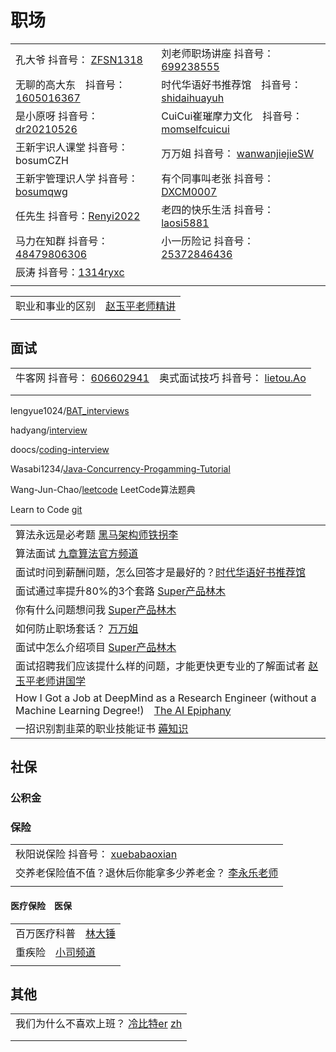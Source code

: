 # 职场

|                                                                                                                                    |                                                                                                                                             |
| ---------------------------------------------------------------------------------------------------------------------------------- | ------------------------------------------------------------------------------------------------------------------------------------------- |
| 孔大爷 抖音号： [ZFSN1318](https://www.douyin.com/user/MS4wLjABAAAASC82E9e\_7YmKUF7ANqGjmS-7n4IyzQXtUkcQN31SmcFwTaWyzoeIXsi7HOu4AiN0)     | 刘老师职场讲座 抖音号： [699238555](https://www.douyin.com/user/MS4wLjABAAAAb5uuyQv5IlGoxAox1Or1tbV0BJMIifmnT6nQzUTKGG4)                               |
| 无聊的高大东　抖音号： [1605016367](https://www.douyin.com/user/MS4wLjABAAAAMkj9Q9d4W541tCq5p2bBQc-tzvyos58zXK40rIIhYkw)                      | 时代华语好书推荐馆　抖音号： [shidaihuayuh](https://www.douyin.com/user/MS4wLjABAAAAKpT3YuIMySQhwIbhwKj13rkgjd1pPsbqiKL2z91ZChCxEWDXffYis6rqd7yRnu\_E)    |
| 是小原呀 抖音号： [dr20210526](https://www.douyin.com/user/MS4wLjABAAAAGOV1UXNPud6gi7QAsf0v\_SV8zm2llrk2e6AmNlQdry2tXq98rZU5h42ocbn7gjgr)  | CuiCui崔璀摩力文化　抖音号： [momselfcuicui](https://www.douyin.com/user/MS4wLjABAAAAHu4SbvaUZQ1GN2WgySRB6G4nmvUvWxD2fNLzvDKOkOAmqxZkQ5fJtx0ZhANSST7V) |
| 王新宇识人课堂 抖音号：bosumCZH                                                                                                               | 万万姐 抖音号： [wanwanjiejieSW](https://www.douyin.com/user/MS4wLjABAAAASms63YXGbePb2XNgYY1nyIlDpSwTNAre-E8wTLugsF4)                              |
| 王新宇管理识人学 抖音号：[bosumqwg](https://www.douyin.com/user/MS4wLjABAAAAvDjICdtYGFiwWW35tgCbU7VQns1snVL9hUqhHsh\_BTravkC3YpTbU14sRworQ0Vp) | 有个同事叫老张 抖音号：[DXCM0007](https://www.douyin.com/user/MS4wLjABAAAAclyMtx\_KWWfqkn5k\_XEZniNfFc3T9Gz-eISkVhTaGiE)                               |
| 任先生 抖音号：[Renyi2022](https://www.douyin.com/user/MS4wLjABAAAAGAl9Ujo42myR74YR26euOsnAos-O0zxoR6OPOl8qM1E)                           | 老四的快乐生活 抖音号：[laosi5881](https://www.douyin.com/user/MS4wLjABAAAA7gdVQLJr7WPYgx3YO90RZw9SU9DoJCgFVbvAwbd6kkQ)                                |
| 马力在知群 抖音号：[48479806306](https://www.douyin.com/user/MS4wLjABAAAAfgtDMrszkJL6elz6G9g\_C0PBVKnxx0PgnbLNj9OLyMm9xfRHBD-WlvgbinUGoH8v) | 小一历险记 抖音号：[25372846436](https://www.douyin.com/user/MS4wLjABAAAAeYs5Oiyc\_WKoqde8qFw2KD\_TTgSl3AGKVhQzh\_zrDcQ)                             |
| 辰涛 抖音号：[1314ryxc](https://www.douyin.com/user/MS4wLjABAAAA4-VCLc\_vCkGaz0IYBoXMo1764CJTQZjrGIvYDm\_Q2PE?vid=7120462275114224931)   |                                                                                                                                             |
|                                                                                                                                    |                                                                                                                                             |

|                                                                      |
| -------------------------------------------------------------------- |
| 职业和事业的区别　[赵玉平老师精讲](https://www.douyin.com/video/7025820061923396895) |
|                                                                      |

## 面试

|                                                                                                           |                                                                                                                                   |
| --------------------------------------------------------------------------------------------------------- | --------------------------------------------------------------------------------------------------------------------------------- |
| 牛客网 抖音号： [606602941](https://www.douyin.com/user/MS4wLjABAAAAQkElu1uG4mU6kGNgxseQJ4Bdst-KnGpiCfXwGObwZRc) | 奥式面试技巧 抖音号： [lietou.Ao](https://www.douyin.com/user/MS4wLjABAAAAObey7E8txYmTKN0oRveDSTZjuOZMjHDLUMdUyGcOKvt0JGMA4ZlMd-k7vE-ozPr9) |
|                                                                                                           |                                                                                                                                   |
|                                                                                                           |                                                                                                                                   |

lengyue1024/[BAT\_interviews](https://github.com/lengyue1024/BAT\_interviews)

hadyang/[interview](https://github.com/hadyang/interview)

doocs/[coding-interview](https://github.com/doocs/coding-interview)

Wasabi1234/[Java-Concurrency-Progamming-Tutorial](https://github.com/Wasabi1234/Java-Concurrency-Progamming-Tutorial)

Wang-Jun-Chao/[leetcode](https://github.com/Wang-Jun-Chao/leetcode) LeetCode算法题典

Learn to Code [git](https://github.com/collections/learn-to-code)





|                                                                                                                                                         |
| ------------------------------------------------------------------------------------------------------------------------------------------------------- |
| 算法永远是必考题 [黑马架构师铁拐李](https://www.douyin.com/video/7018867238329421086)                                                                                   |
| 算法面试 [九章算法官方频道](https://www.youtube.com/playlist?list=PLNuQtXS21vLVSe4jef1V7H9F05RSmc10F)                                                               |
| 面试时问到薪酬问题，怎么回答才是最好的？[时代华语好书推荐馆](https://www.douyin.com/video/7022940287827856671)                                                                       |
| 面试通过率提升80%的3个套路 [Super产品林木](https://www.douyin.com/video/7029246265141546251)                                                                           |
| 你有什么问题想问我 [Super产品林木](https://www.douyin.com/video/7035181504938511646)                                                                                 |
| 如何防止职场套话？ [万万姐](https://www.douyin.com/video/7011023470188449060)                                                                                       |
| 面试中怎么介绍项目 [Super产品林木](https://www.douyin.com/video/7042626932051135751)                                                                                 |
| 面试招聘我们应该提什么样的问题，才能更快更专业的了解面试者 [赵玉平老师讲国学](https://www.douyin.com/video/7035554413209062670)                                                              |
| How I Got a Job at DeepMind as a Research Engineer (without a Machine Learning Degree!)　[The AI Epiphany](https://www.youtube.com/watch?v=SgaN-4po\_cA) |
| 一招识别割韭菜的职业技能证书 [薅知识](https://www.douyin.com/video/7119866233327045919)                                                                                  |

## 社保

### 公积金



### 保险

|                                                                                                                |
| -------------------------------------------------------------------------------------------------------------- |
| 秋阳说保险 抖音号： [xuebabaoxian](https://www.douyin.com/user/MS4wLjABAAAASk4Um09bmTB1QUXr1CiNO-FwwIDrDJ7BeEJTYwTZQAM) |
| 交养老保险值不值？退休后你能拿多少养老金？ [李永乐老师](https://www.youtube.com/watch?v=wN9S50X2i-U)                                     |
|                                                                                                                |

#### 医疗保险　医保

|                                                                |
| -------------------------------------------------------------- |
| 百万医疗科普　[林大锤](https://www.douyin.com/video/7027431355269139724) |
| 重疾险　[小司频道](https://www.douyin.com/video/7031869580767235336)   |
|                                                                |

## 其他

|                                                                                                              |
| ------------------------------------------------------------------------------------------------------------ |
| 我们为什么不喜欢上班？ [冷比特er](https://www.yuque.com/birfrozen/00/zeivnz)   [zh](https://www.zhihu.com/people/imwebson) |
|                                                                                                              |
|                                                                                                              |
